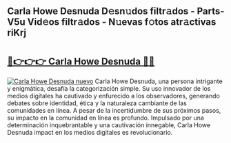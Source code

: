 ## Carla Howe Desnuda D𝚎sn𝚞dos filtr𝚊dos - Parts-V5u Vid𝚎os filtr𝚊dos - N𝚞evas f𝚘tos atr𝚊ctivas riKrj

# <h2><a href="http://mb80bx.tromn.icu/?c=Carla+Howe+Desnuda">🔗👉👉👉 Carla Howe Desnuda 🔗🔗</a></h2>

[![Carla Howe Desnuda nuevo](https://i.imgur.com/pEAQMta.gif)](http://mb80bx.tromn.icu/?c=Carla+Howe+Desnuda)
Carla Howe Desnuda, una persona intrigante y enigmática, desafía la categorización simple. Su uso innovador de los medios digitales ha cautivado y enfurecido a los observadores, generando debates sobre identidad, ética y la naturaleza cambiante de las comunidades en línea. A pesar de la incertidumbre de sus próximos pasos, su impacto en la comunidad en línea es profundo. Impulsado por una determinación inquebrantable y una cautivación innegable, Carla Howe Desnuda impact en los medios digitales es revolucionario.
